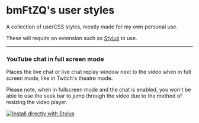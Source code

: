 # bmFtZQ's user styles
A collection of userCSS styles, mostly made for my own personal use.

These will require an extension such as [Stylus](https://add0n.com/stylus.html)
to use.

---

### YouTube chat in full screen mode
Places the live chat or live chat replay window next to the video when in full
screen mode, like in Twitch's theatre mode.

Please note, when in fullscreen mode and the chat is enabled, you won't be able
to use the seek bar to jump through the video due to the method of resizing the
video player.

[![Install directly with Stylus](https://img.shields.io/badge/Install%20directly%20with-Stylus-238b8b.svg)](https://github.com/bmFtZQ/user-styles/raw/main/styles/youtube-chat-in-fullscreen.user.css)
